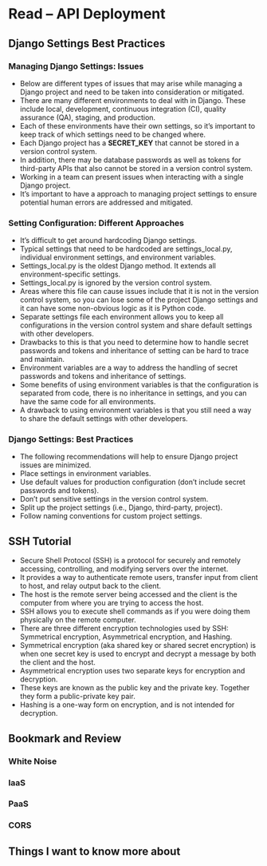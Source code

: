 # Read – API Deployment

## Django Settings Best Practices

### Managing Django Settings: Issues

- Below are different types of issues that may arise while managing a Django project and need to be taken into consideration or mitigated.  
- There are many different environments to deal with in Django. These include local, development, continuous integration (CI), quality assurance (QA), staging, and production.  
- Each of these environments have their own settings, so it’s important to keep track of which settings need to be changed where.  
- Each Django project has a **SECRET_KEY** that cannot be stored in a version control system.  
- In addition, there may be database passwords as well as tokens for third-party APIs that also cannot be stored in a version control system.  
- Working in a team can present issues when interacting with a single Django project.  
- It’s important to have a approach to managing project settings to ensure potential human errors are addressed and mitigated.  

### Setting Configuration: Different Approaches

- It’s difficult to get around hardcoding Django settings.  
- Typical settings that need to be hardcoded are settings_local.py, individual environment settings, and environment variables.  
- Settings_local.py is the oldest Django method. It extends all environment-specific settings.  
- Settings_local.py is ignored by the version control system.  
- Areas where this file can cause issues include that it is not in the version control system, so you can lose some of the project Django settings and it can have some non-obvious logic as it is Python code.  
- Separate settings file each environment allows you to keep all configurations in the version control system and share default settings with other developers.  
- Drawbacks to this is that you need to determine how to handle secret passwords and tokens and inheritance of setting can be hard to trace and maintain.  
- Environment variables are a way to address the handling of secret passwords and tokens and inheritance of settings.  
- Some benefits of using environment variables is that the configuration is separated from code, there is no inheritance in settings, and you can have the same code for all environments.  
- A drawback to using environment variables is that you still need a way to share the default settings with other developers.  

### Django Settings: Best Practices

- The following recommendations will help to ensure Django project issues are minimized.  
- Place settings in environment variables.  
- Use default values for production configuration (don’t include secret passwords and tokens).  
- Don’t put sensitive settings in the version control system.  
- Split up the project settings (i.e., Django, third-party, project).  
- Follow naming conventions for custom project settings.  

## SSH Tutorial

- Secure Shell Protocol (SSH) is a protocol for securely and remotely accessing, controlling, and modifying servers over the internet.  
- It provides a way to authenticate remote users, transfer input from client to host, and relay output back to the client.  
- The host is the remote server being accessed and the client is the computer from where you are trying to access the host.  
- SSH allows you to execute shell commands as if you were doing them physically on the remote computer.  
- There are three different encryption technologies used by SSH: Symmetrical encryption, Asymmetrical encryption, and Hashing.  
- Symmetrical encryption (aka shared key or shared secret encryption) is when one secret key is used to encrypt and decrypt a message by both the client and the host.  
- Asymmetrical encryption uses two separate keys for encryption and decryption.  
- These keys are known as the public key and the private key. Together they form a public-private key pair.  
- Hashing is a one-way form on encryption, and is not intended for decryption.  

## Bookmark and Review

### White Noise

### IaaS

### PaaS

### CORS

## Things I want to know more about

